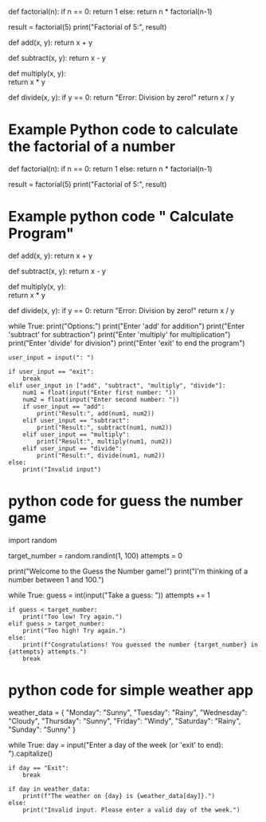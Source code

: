def factorial(n):
    if n == 0:
        return 1
    else:
        return n * factorial(n-1)

result = factorial(5)
print("Factorial of 5:", result)

def add(x, y):
    return x + y

def subtract(x, y):
    return x - y

def multiply(x, y):    
    return x * y

def divide(x, y):
    if y == 0:
        return "Error: Division by zero!"
    return x / y
# Example Python code to calculate the factorial of a number
def factorial(n):
    if n == 0:
        return 1
    else:
        return n * factorial(n-1)

result = factorial(5)
print("Factorial of 5:", result)





# Example python code " Calculate Program" 
def add(x, y):
    return x + y

def subtract(x, y):
    return x - y

def multiply(x, y):    
    return x * y

def divide(x, y):
    if y == 0:
        return "Error: Division by zero!"
    return x / y

while True:
    print("Options:")
    print("Enter 'add' for addition")
    print("Enter 'subtract' for subtraction")
    print("Enter 'multiply' for multiplication")
    print("Enter 'divide' for division")
    print("Enter 'exit' to end the program")

    user_input = input(": ")

    if user_input == "exit":
        break
    elif user_input in ["add", "subtract", "multiply", "divide"]:
        num1 = float(input("Enter first number: "))
        num2 = float(input("Enter second number: "))
        if user_input == "add":
            print("Result:", add(num1, num2))
        elif user_input == "subtract":
            print("Result:", subtract(num1, num2))
        elif user_input == "multiply":
            print("Result:", multiply(num1, num2))
        elif user_input == "divide":
            print("Result:", divide(num1, num2))
    else:
        print("Invalid input")





# python code for guess the number game
import random

target_number = random.randint(1, 100)
attempts = 0

print("Welcome to the Guess the Number game!")
print("I'm thinking of a number between 1 and 100.")

while True:
    guess = int(input("Take a guess: "))
    attempts += 1

    if guess < target_number:
        print("Too low! Try again.")
    elif guess > target_number:
        print("Too high! Try again.")
    else:
        print(f"Congratulations! You guessed the number {target_number} in {attempts} attempts.")
        break




# python code for simple weather app
weather_data = {
    "Monday": "Sunny",
    "Tuesday": "Rainy",
    "Wednesday": "Cloudy",
    "Thursday": "Sunny",
    "Friday": "Windy",
    "Saturday": "Rainy",
    "Sunday": "Sunny"
}

while True:
    day = input("Enter a day of the week (or 'exit' to end): ").capitalize()

    if day == "Exit":
        break

    if day in weather_data:
        print(f"The weather on {day} is {weather_data[day]}.")
    else:
        print("Invalid input. Please enter a valid day of the week.")
